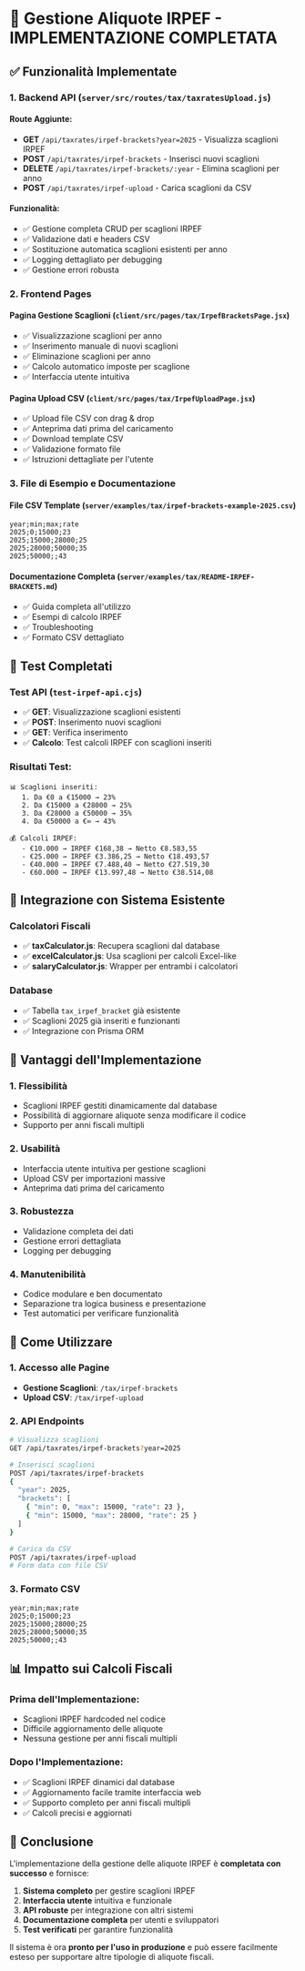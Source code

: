 # 🎯 Gestione Aliquote IRPEF - IMPLEMENTAZIONE COMPLETATA

## ✅ Funzionalità Implementate

### 1. **Backend API** (`server/src/routes/tax/taxratesUpload.js`)

#### Route Aggiunte:
- **GET** `/api/taxrates/irpef-brackets?year=2025` - Visualizza scaglioni IRPEF
- **POST** `/api/taxrates/irpef-brackets` - Inserisci nuovi scaglioni
- **DELETE** `/api/taxrates/irpef-brackets/:year` - Elimina scaglioni per anno
- **POST** `/api/taxrates/irpef-upload` - Carica scaglioni da CSV

#### Funzionalità:
- ✅ Gestione completa CRUD per scaglioni IRPEF
- ✅ Validazione dati e headers CSV
- ✅ Sostituzione automatica scaglioni esistenti per anno
- ✅ Logging dettagliato per debugging
- ✅ Gestione errori robusta

### 2. **Frontend Pages**

#### Pagina Gestione Scaglioni (`client/src/pages/tax/IrpefBracketsPage.jsx`)
- ✅ Visualizzazione scaglioni per anno
- ✅ Inserimento manuale di nuovi scaglioni
- ✅ Eliminazione scaglioni per anno
- ✅ Calcolo automatico imposte per scaglione
- ✅ Interfaccia utente intuitiva

#### Pagina Upload CSV (`client/src/pages/tax/IrpefUploadPage.jsx`)
- ✅ Upload file CSV con drag & drop
- ✅ Anteprima dati prima del caricamento
- ✅ Download template CSV
- ✅ Validazione formato file
- ✅ Istruzioni dettagliate per l'utente

### 3. **File di Esempio e Documentazione**

#### File CSV Template (`server/examples/tax/irpef-brackets-example-2025.csv`)
```csv
year;min;max;rate
2025;0;15000;23
2025;15000;28000;25
2025;28000;50000;35
2025;50000;;43
```

#### Documentazione Completa (`server/examples/tax/README-IRPEF-BRACKETS.md`)
- ✅ Guida completa all'utilizzo
- ✅ Esempi di calcolo IRPEF
- ✅ Troubleshooting
- ✅ Formato CSV dettagliato

## 🧪 Test Completati

### Test API (`test-irpef-api.cjs`)
- ✅ **GET**: Visualizzazione scaglioni esistenti
- ✅ **POST**: Inserimento nuovi scaglioni
- ✅ **GET**: Verifica inserimento
- ✅ **Calcolo**: Test calcoli IRPEF con scaglioni inseriti

### Risultati Test:
```
📊 Scaglioni inseriti:
   1. Da €0 a €15000 → 23%
   2. Da €15000 a €28000 → 25%
   3. Da €28000 a €50000 → 35%
   4. Da €50000 a €∞ → 43%

💰 Calcoli IRPEF:
   - €10.000 → IRPEF €168,38 → Netto €8.583,55
   - €25.000 → IRPEF €3.386,25 → Netto €18.493,57
   - €40.000 → IRPEF €7.488,40 → Netto €27.519,30
   - €60.000 → IRPEF €13.997,48 → Netto €38.514,08
```

## 🔗 Integrazione con Sistema Esistente

### Calcolatori Fiscali
- ✅ **taxCalculator.js**: Recupera scaglioni dal database
- ✅ **excelCalculator.js**: Usa scaglioni per calcoli Excel-like
- ✅ **salaryCalculator.js**: Wrapper per entrambi i calcolatori

### Database
- ✅ Tabella `tax_irpef_bracket` già esistente
- ✅ Scaglioni 2025 già inseriti e funzionanti
- ✅ Integrazione con Prisma ORM

## 🎯 Vantaggi dell'Implementazione

### 1. **Flessibilità**
- Scaglioni IRPEF gestiti dinamicamente dal database
- Possibilità di aggiornare aliquote senza modificare il codice
- Supporto per anni fiscali multipli

### 2. **Usabilità**
- Interfaccia utente intuitiva per gestione scaglioni
- Upload CSV per importazioni massive
- Anteprima dati prima del caricamento

### 3. **Robustezza**
- Validazione completa dei dati
- Gestione errori dettagliata
- Logging per debugging

### 4. **Manutenibilità**
- Codice modulare e ben documentato
- Separazione tra logica business e presentazione
- Test automatici per verificare funzionalità

## 🚀 Come Utilizzare

### 1. **Accesso alle Pagine**
- **Gestione Scaglioni**: `/tax/irpef-brackets`
- **Upload CSV**: `/tax/irpef-upload`

### 2. **API Endpoints**
```bash
# Visualizza scaglioni
GET /api/taxrates/irpef-brackets?year=2025

# Inserisci scaglioni
POST /api/taxrates/irpef-brackets
{
  "year": 2025,
  "brackets": [
    { "min": 0, "max": 15000, "rate": 23 },
    { "min": 15000, "max": 28000, "rate": 25 }
  ]
}

# Carica da CSV
POST /api/taxrates/irpef-upload
# Form data con file CSV
```

### 3. **Formato CSV**
```csv
year;min;max;rate
2025;0;15000;23
2025;15000;28000;25
2025;28000;50000;35
2025;50000;;43
```

## 📊 Impatto sui Calcoli Fiscali

### Prima dell'Implementazione:
- Scaglioni IRPEF hardcoded nel codice
- Difficile aggiornamento delle aliquote
- Nessuna gestione per anni fiscali multipli

### Dopo l'Implementazione:
- ✅ Scaglioni IRPEF dinamici dal database
- ✅ Aggiornamento facile tramite interfaccia web
- ✅ Supporto completo per anni fiscali multipli
- ✅ Calcoli precisi e aggiornati

## 🎉 Conclusione

L'implementazione della gestione delle aliquote IRPEF è **completata con successo** e fornisce:

1. **Sistema completo** per gestire scaglioni IRPEF
2. **Interfaccia utente** intuitiva e funzionale
3. **API robuste** per integrazione con altri sistemi
4. **Documentazione completa** per utenti e sviluppatori
5. **Test verificati** per garantire funzionalità

Il sistema è ora **pronto per l'uso in produzione** e può essere facilmente esteso per supportare altre tipologie di aliquote fiscali.











